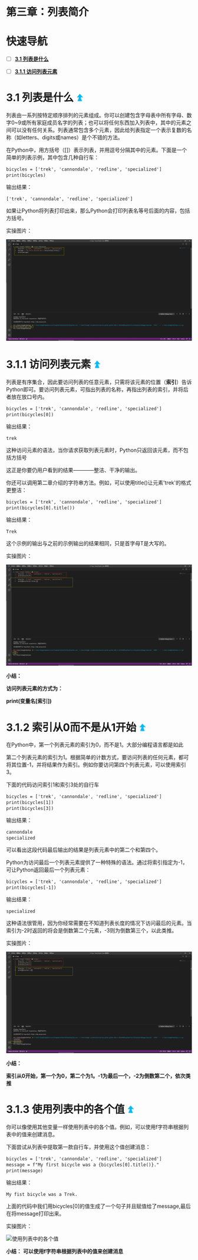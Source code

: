 # 第三章：列表简介

# 快速导航

- [ ] **[3.1 列表是什么](https://github.com/xiaowen-king/Python/blob/main/%E7%AC%AC%E4%B8%89%E7%AB%A0%EF%BC%9A%E5%88%97%E8%A1%A8%E7%AE%80%E4%BB%8B.md#31-%E5%88%97%E8%A1%A8%E6%98%AF%E4%BB%80%E4%B9%88--)**

- [ ] **[3.1.1 访问列表元素](https://github.com/xiaowen-king/Python/blob/main/%E7%AC%AC%E4%B8%89%E7%AB%A0%EF%BC%9A%E5%88%97%E8%A1%A8%E7%AE%80%E4%BB%8B.md#311-%E8%AE%BF%E9%97%AE%E5%88%97%E8%A1%A8%E5%85%83%E7%B4%A0--)**


# 3.1 列表是什么 [ ![返回顶部](images/top.png)](https://github.com/xiaowen-king/Python/blob/main/%E7%AC%AC%E4%B8%89%E7%AB%A0%EF%BC%9A%E5%88%97%E8%A1%A8%E7%AE%80%E4%BB%8B.md#%E5%BF%AB%E9%80%9F%E5%AF%BC%E8%88%AA)

列表由一系列按特定顺序排列的元素组成。你可以创建包含字母表中所有字母、数字0~9或所有家庭成员名字的列表；也可以将任何东西加入列表中，其中的元素之间可以没有任何关系。列表通常包含多个元素，因此给列表指定一个表示复数的名称（如letters、digits或names）是个不错的方法。

在Python中，用方括号（[]）表示列表，并用逗号分隔其中的元素。下面是一个简单的列表示例，其中包含几种自行车：

    bicycles = ['trek', 'cannondale', 'redline', 'specialized']
    print(bicycles)
    
输出结果：
    
    ['trek', 'cannondale', 'redline', 'specialized']
    
如果让Python将列表打印出来，那么Python会打印列表名等号后面的内容，包括方括号。

实操图片：

![列表是什么](images/a-3-img/3.1.3-1.png)

# 3.1.1 访问列表元素 [ ![返回顶部](images/top.png)](https://github.com/xiaowen-king/Python/blob/main/%E7%AC%AC%E4%B8%89%E7%AB%A0%EF%BC%9A%E5%88%97%E8%A1%A8%E7%AE%80%E4%BB%8B.md#%E5%BF%AB%E9%80%9F%E5%AF%BC%E8%88%AA)

列表是有序集合，因此要访问列表的任意元素，只需将该元素的位置（**索引**）告诉Python即可。要访问列表元素，可指出列表的名称，再指出列表的索引，并将后者放在放口号内。

    bicycles = ['trek', 'cannondale', 'redline', 'specialized']
    print(bicycles[0])
    
输出结果：
    
    trek

这种访问元素的语法，当你请求获取列表元素时，Python只返回该元素，而不包括方括号

这正是你要仍用户看到的结果————整洁、干净的输出。

你还可以调用第二章介绍的字符串方法。例如，可以使用title()让元素'trek'的格式更整洁：

    bicycles = ['trek', 'cannondale', 'redline', 'specialized']
    print(bicycles[0].title())
    
输出结果：
    
    Trek
    
这个示例的输出与之前的示例输出的结果相同，只是首字母T是大写的。

实操图片：

![访问列表元素](images/a-3-img/3.1.1-1.png)

**小结：**

**访问列表元素的方式为：**

**print(变量名[索引])**

# 3.1.2 索引从0而不是从1开始 [ ![返回顶部](images/top.png)](https://github.com/xiaowen-king/Python/blob/main/%E7%AC%AC%E4%B8%89%E7%AB%A0%EF%BC%9A%E5%88%97%E8%A1%A8%E7%AE%80%E4%BB%8B.md#%E5%BF%AB%E9%80%9F%E5%AF%BC%E8%88%AA)

在Python中，第一个列表元素的索引为0，而不是1。大部分编程语言都是如此

第二个列表元素的索引为1。根据简单的计数方式，要访问列表的任何元素，都可将其位置-1，并将结果作为索引。例如你要访问第四个列表元素，可以使用索引3。

下面的代码访问索引1和索引3处的自行车

    bicycles = ['trek', 'cannondale', 'redline', 'specialized']
    print(bicycles[1])
    print(bicycles[3])

输出结果：

    cannondale
    specialized
    
可以看出这段代码最后输出的结果是列表元素中的第二个和第四个。

Python为访问最后一个列表元素提供了一种特殊的语法。通过将索引指定为-1，可让Python返回最后一个列表元素：

    bicycles = ['trek', 'cannondale', 'redline', 'specialized']
    print(bicycles[-1])
    

输出结果：

    specialized
    
这种语法很管用，因为你经常需要在不知道列表长度的情况下访问最后的元素。当索引为-2时返回的将会是倒数第二个元素，-3则为倒数第三个，以此类推。

实操图片：

![索引从0而不是从1开始](images/a-3-img/3.1.2-1.png)

**小结：**

**索引从0开始，第一个为0，第二个为1。-1为最后一个，-2为倒数第二个，依次类推**

# 3.1.3 使用列表中的各个值 [ ![返回顶部](images/top.png)](https://github.com/xiaowen-king/Python/blob/main/%E7%AC%AC%E4%B8%89%E7%AB%A0%EF%BC%9A%E5%88%97%E8%A1%A8%E7%AE%80%E4%BB%8B.md#%E5%BF%AB%E9%80%9F%E5%AF%BC%E8%88%AA)

你可以像使用其他变量一样使用列表中的各个值。例如，可以使用f字符串根据列表中的值来创建消息。

下面尝试从列表中提取第一款自行车，并使用这个值创建消息：

    bicycles = ['trek', 'cannondale', 'redline', 'specialized']
    message = f"My first bicycle was a {bicycles[0].title()}."
    print(message)
    
输出结果：

    My fist bicycle was a Trek.
    
上面的代码中我们用bicycles[0]的值生成了一个句子并且赋值给了message,最后在将message打印出来。

实操图片：

![使用列表中的各个值](images/a-3-img/3.1.3.png)

**小结：**
**可以使用f字符串根据列表中的值来创建消息**
